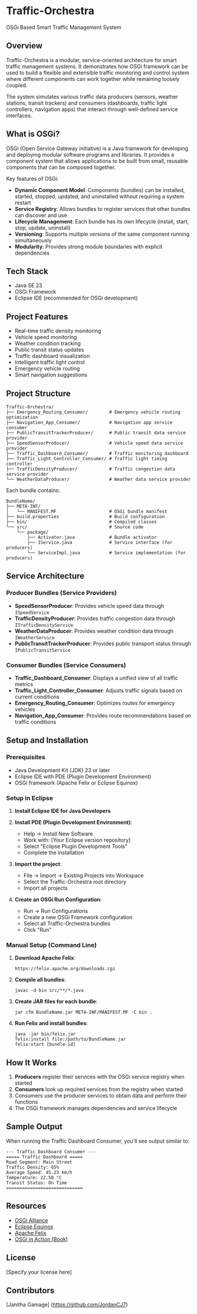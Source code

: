 # Traffic-Orchestra
OSGi Based Smart Traffic Management System

## Overview
Traffic-Orchestra is a modular, service-oriented architecture for smart traffic management systems. It demonstrates how OSGi framework can be used to build a flexible and extensible traffic monitoring and control system where different components can work together while remaining loosely coupled.

The system simulates various traffic data producers (sensors, weather stations, transit trackers) and consumers (dashboards, traffic light controllers, navigation apps) that interact through well-defined service interfaces.

## What is OSGi?

OSGi (Open Service Gateway initiative) is a Java framework for developing and deploying modular software programs and libraries. It provides a component system that allows applications to be built from small, reusable components that can be composed together.

Key features of OSGi:
- **Dynamic Component Model**: Components (bundles) can be installed, started, stopped, updated, and uninstalled without requiring a system restart
- **Service Registry**: Allows bundles to register services that other bundles can discover and use
- **Lifecycle Management**: Each bundle has its own lifecycle (install, start, stop, update, uninstall)
- **Versioning**: Supports multiple versions of the same component running simultaneously
- **Modularity**: Provides strong module boundaries with explicit dependencies

## Tech Stack
- Java SE 23
- OSGi Framework
- Eclipse IDE (recommended for OSGi development)

## Project Features
- Real-time traffic density monitoring
- Vehicle speed monitoring
- Weather condition tracking
- Public transit status updates
- Traffic dashboard visualization
- Intelligent traffic light control
- Emergency vehicle routing
- Smart navigation suggestions

## Project Structure
```
Traffic-Orchestra/
├── Emergency_Routing_Consumer/        # Emergency vehicle routing optimization
├── Navigation_App_Consumer/           # Navigation app service consumer
├── PublicTransitTrackerProducer/      # Public transit data service provider
├── SpeedSensorProducer/               # Vehicle speed data service provider
├── Traffic_Dashboard_Consumer/        # Traffic monitoring dashboard
├── Traffic_Light_Controller_Consumer/ # Traffic light timing controller
├── TrafficDensityProducer/            # Traffic congestion data service provider
└── WeatherDataProducer/               # Weather data service provider
```

Each bundle contains:
```
BundleName/
├── META-INF/
│   └── MANIFEST.MF                    # OSGi bundle manifest
├── build.properties                   # Build configuration
├── bin/                               # Compiled classes
└── src/                               # Source code
    └── package/
        ├── Activator.java             # Bundle activator
        ├── IService.java              # Service interface (for producers)
        └── ServiceImpl.java           # Service implementation (for producers)
```

## Service Architecture

### Producer Bundles (Service Providers)
- **SpeedSensorProducer**: Provides vehicle speed data through `ISpeedService`
- **TrafficDensityProducer**: Provides traffic congestion data through `ITrafficDensityService`
- **WeatherDataProducer**: Provides weather condition data through `IWeatherService`
- **PublicTransitTrackerProducer**: Provides public transport status through `IPublicTransitService`

### Consumer Bundles (Service Consumers)
- **Traffic_Dashboard_Consumer**: Displays a unified view of all traffic metrics
- **Traffic_Light_Controller_Consumer**: Adjusts traffic signals based on current conditions
- **Emergency_Routing_Consumer**: Optimizes routes for emergency vehicles
- **Navigation_App_Consumer**: Provides route recommendations based on traffic conditions

## Setup and Installation

### Prerequisites
- Java Development Kit (JDK) 23 or later
- Eclipse IDE with PDE (Plugin Development Environment)
- OSGi framework (Apache Felix or Eclipse Equinox)

### Setup in Eclipse
1. **Install Eclipse IDE for Java Developers**
2. **Install PDE (Plugin Development Environment)**:
   - Help → Install New Software
   - Work with: [Your Eclipse version repository]
   - Select "Eclipse Plugin Development Tools"
   - Complete the installation

3. **Import the project**:
   - File → Import → Existing Projects into Workspace
   - Select the Traffic-Orchestra root directory
   - Import all projects

4. **Create an OSGi Run Configuration**:
   - Run → Run Configurations
   - Create a new OSGi Framework configuration
   - Select all Traffic-Orchestra bundles
   - Click "Run"

### Manual Setup (Command Line)
1. **Download Apache Felix**:
   ```
   https://felix.apache.org/downloads.cgi
   ```

2. **Compile all bundles**:
   ```
   javac -d bin src/**/*.java
   ```

3. **Create JAR files for each bundle**:
   ```
   jar cfm BundleName.jar META-INF/MANIFEST.MF -C bin .
   ```

4. **Run Felix and install bundles**:
   ```
   java -jar bin/felix.jar
   felix:install file:/path/to/BundleName.jar
   felix:start [bundle-id]
   ```

## How It Works
1. **Producers** register their services with the OSGi service registry when started
2. **Consumers** look up required services from the registry when started
3. Consumers use the producer services to obtain data and perform their functions
4. The OSGi framework manages dependencies and service lifecycle

## Sample Output
When running the Traffic Dashboard Consumer, you'll see output similar to:
```
--- Traffic Dashboard Consumer ---
===== Traffic Dashboard =====
Road Segment: Main Street
Traffic Density: 65%
Average Speed: 45.23 km/h
Temperature: 22.50 °C
Transit Status: On Time
=============================
```

## Resources
- [OSGi Alliance](https://www.osgi.org/)
- [Eclipse Equinox](https://www.eclipse.org/equinox/)
- [Apache Felix](https://felix.apache.org/)
- [OSGi in Action (Book)](https://www.manning.com/books/osgi-in-action)

## License
[Specify your license here]

## Contributors
[Janitha Gamage] (https://github.com/JordanCJ7)
